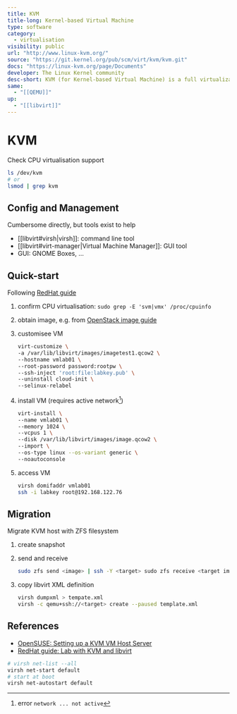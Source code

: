 ```yaml
---
title: KVM
title-long: Kernel-based Virtual Machine
type: software
category:
  - virtualisation
visibility: public
url: "http://www.linux-kvm.org/"
source: "https://git.kernel.org/pub/scm/virt/kvm/kvm.git"
docs: "https://linux-kvm.org/page/Documents"
developer: The Linux Kernel community
desc-short: KVM (for Kernel-based Virtual Machine) is a full virtualization solution for Linux on x86 hardware containing virtualization extensions (Intel VT or AMD-V).
same:
  - "[[QEMU]]"
up:
  - "[[libvirt]]"
---
```

# KVM

Check CPU virtualisation support

```bash
ls /dev/kvm
# or
lsmod | grep kvm
```

## Config and Management

Cumbersome directly, but tools exist to help

- [[libvirt#virsh|virsh]]: command line tool
- [[libvirt#virt-manager|Virtual Machine Manager]]: GUI tool
- GUI: GNOME Boxes, ...

## Quick-start

Following [RedHat guide][redhat-kvm-libvirt]

1. confirm CPU virtualisation: `sudo grep -E 'svm|vmx' /proc/cpuinfo`
1. obtain image, e.g. from [OpenStack image guide](https://docs.openstack.org/image-guide/obtain-images.html)
1. customisee VM
   
    ```sh
    virt-customize \
    -a /var/lib/libvirt/images/imagetest1.qcow2 \
    --hostname vmlab01 \
    --root-password password:rootpw \
    --ssh-inject 'root:file:labkey.pub' \
    --uninstall cloud-init \
    --selinux-relabel
    ```

1. install VM (requires active network[^network-error])
   
    ```sh
    virt-install \
    --name vmlab01 \
    --memory 1024 \
    --vcpus 1 \
    --disk /var/lib/libvirt/images/image.qcow2 \
    --import \
    --os-type linux --os-variant generic \
    --noautoconsole
    ```

1. access VM
   
    ```sh
    virsh domifaddr vmlab01
    ssh -i labkey root@192.168.122.76
    ```


## Migration

Migrate KVM host with ZFS filesystem

1. create snapshot
2. send and receive
   
    ```bash
    sudo zfs send <image> | ssh -Y <target> sudo zfs receive <target image>
    ```

1. copy libvirt XML definition
   
    ```bash
    virsh dumpxml > tempate.xml
    virsh -c qemu+ssh://<target> create --paused template.xml
    ```


## References

- [OpenSUSE: Setting up a KVM VM Host Server](https://doc.opensuse.org/documentation/leap/virtualization/html/book-virtualization/cha-qemu-host.html)
- [RedHat guide: Lab with KVM and libvirt][redhat-kvm-libvirt]

[redhat-kvm-libvirt]: <https://www.redhat.com/sysadmin/build-lab-quickly>
[^network-error]: error `network ... not active`

```bash
# virsh net-list --all
virsh net-start default
# start at boot
virsh net-autostart default
```
